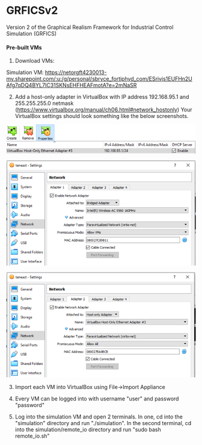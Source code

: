 # GRFICSv2
Version 2 of the Graphical Realism Framework for Industrial Control Simulation (GRFICS)

#### Pre-built VMs

1. Download VMs:

Simulation VM:
https://netorgft4230013-my.sharepoint.com/:u:/g/personal/sbryce_fortiphyd_com/ESrivjs1EUFHn2UAfg7qDQ4BYL7IC31SKNsEHFHEAFmotA?e=2mNaSR

2. Add a host-only adapter in VirtualBox with IP address 192.168.95.1 and 255.255.255.0 netmask (https://www.virtualbox.org/manual/ch06.html#network_hostonly)
Your VirtualBox settings should look something like the below screenshots.

![netset3](figures/network_settings3.PNG)

![netset1](figures/network_settings1.PNG)

![netset2](figures/network_settings2.PNG)

3. Import each VM into VirtualBox using File->Import Appliance

4. Every VM can be logged into with username "user" and password "password"

5. Log into the simulation VM and open 2 terminals. In one, cd into the "simulation" directory and run "./simulation". In the second terminal, cd into the simulation/remote_io directory and run "sudo bash remote_io.sh"
